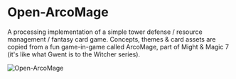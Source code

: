 # Open-ArcoMage
A processing implementation of a simple tower defense / resource management / fantasy card game. Concepts, themes &amp; card assets are copied from a fun game-in-game called ArcoMage, part of Might &amp; Magic 7 (it's like what Gwent is to the Witcher series).

![Open-ArcoMage](http://i.imgur.com/t7ika1t.jpg)
